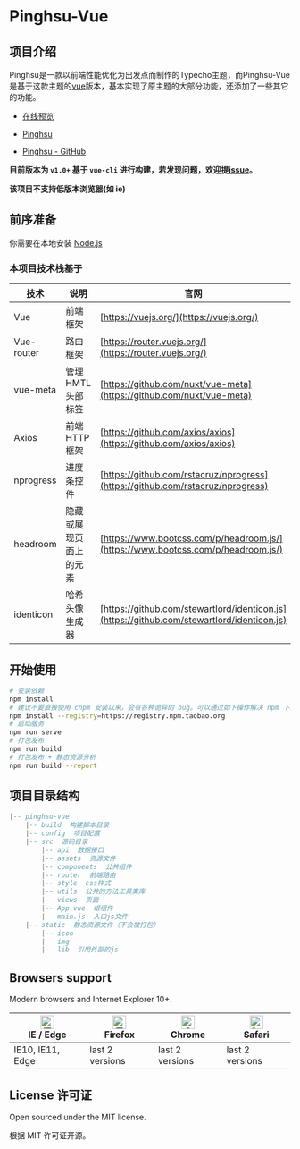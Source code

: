 # Pinghsu-Vue

## 项目介绍
Pinghsu是一款以前端性能优化为出发点而制作的Typecho主题，而Pinghsu-Vue是基于这款主题的[vue](https://github.com/vuejs/vue)版本，基本实现了原主题的大部分功能，还添加了一些其它的功能。

- [在线预览](https://htwokey.com)

- [Pinghsu](https://www.linpx.com)

- [Pinghsu - GitHub](https://github.com/chakhsu/pinghsu)

**目前版本为 `v1.0+` 基于 `vue-cli` 进行构建，若发现问题，欢迎提[issue]()。**

**该项目不支持低版本浏览器(如 ie)**


## 前序准备
你需要在本地安装 [Node.js](http://nodejs.org/)

### 本项目技术栈基于

技术 | 说明 | 官网
----|----|----
Vue | 前端框架 | [https://vuejs.org/](https://vuejs.org/)
Vue-router | 路由框架 | [https://router.vuejs.org/](https://router.vuejs.org/)
vue-meta | 管理HMTL头部标签 |[https://github.com/nuxt/vue-meta](https://github.com/nuxt/vue-meta)
Axios | 前端HTTP框架 | [https://github.com/axios/axios](https://github.com/axios/axios)
nprogress | 进度条控件 | [https://github.com/rstacruz/nprogress](https://github.com/rstacruz/nprogress)
headroom | 隐藏或展现页面上的元素 |[https://www.bootcss.com/p/headroom.js/](https://www.bootcss.com/p/headroom.js/)
identicon | 哈希头像生成器 |[https://github.com/stewartlord/identicon.js](https://github.com/stewartlord/identicon.js)


## 开始使用

``` bash
# 安装依赖
npm install
# 建议不要直接使用 cnpm 安装以来，会有各种诡异的 bug。可以通过如下操作解决 npm 下载速度慢的问题
npm install --registry=https://registry.npm.taobao.org
# 启动服务
npm run serve
# 打包发布
npm run build
# 打包发布 + 静态资源分析
npm run build --report
```
## 项目目录结构
``` lua
|-- pinghsu-vue
    |-- build  构建脚本目录
    |-- config  项目配置
    |-- src  源码目录 
        |-- api  数据接口
        |-- assets  资源文件
        |-- components  公共组件
        |-- router  前端路由
        |-- style  css样式
        |-- utils  公共的方法工具类库
        |-- views  页面
        |-- App.vue  根组件
        |-- main.js  入口js文件 
    |-- static  静态资源文件（不会被打包）
        |-- icon  
        |-- img
        |-- lib  引用外部的js
```

## Browsers support

Modern browsers and Internet Explorer 10+.

| [<img src="https://raw.githubusercontent.com/alrra/browser-logos/master/src/edge/edge_48x48.png" alt="IE / Edge" width="24px" height="24px" />](https://godban.github.io/browsers-support-badges/)</br>IE / Edge | [<img src="https://raw.githubusercontent.com/alrra/browser-logos/master/src/firefox/firefox_48x48.png" alt="Firefox" width="24px" height="24px" />](https://godban.github.io/browsers-support-badges/)</br>Firefox | [<img src="https://raw.githubusercontent.com/alrra/browser-logos/master/src/chrome/chrome_48x48.png" alt="Chrome" width="24px" height="24px" />](https://godban.github.io/browsers-support-badges/)</br>Chrome | [<img src="https://raw.githubusercontent.com/alrra/browser-logos/master/src/safari/safari_48x48.png" alt="Safari" width="24px" height="24px" />](https://godban.github.io/browsers-support-badges/)</br>Safari |
| --------- | --------- | --------- | --------- |
| IE10, IE11, Edge| last 2 versions| last 2 versions| last 2 versions


## License 许可证
Open sourced under the MIT license.

根据 MIT 许可证开源。
